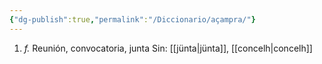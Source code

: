```yaml
---
{"dg-publish":true,"permalink":"/Diccionario/açampra/"}
---
```


1. *f.* Reunión, convocatoria, junta
    Sin: [[jünta\|jünta]], [[concelh\|concelh]]